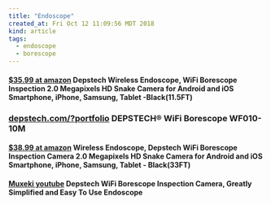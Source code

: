 ```yaml
---
title: "Endoscope"
created_at: Fri Oct 12 11:09:56 MDT 2018
kind: article
tags:
  - endoscope
  - borescope
---
```


<h4>
  <a href="https://www.amazon.com/Depstech-Endoscope-Inspection-Megapixels-Smartphone/dp/B01MYTHWK4" target="_blank">$35.99 at amazon</a>
  Depstech Wireless Endoscope, WiFi Borescope Inspection 2.0 Megapixels HD Snake Camera for Android and iOS Smartphone, iPhone, Samsung, Tablet -Black(11.5FT) 
</h4>

<h3>
  <a href="http://www.depstech.com/?portfolio=depstech-wifi-borescope" target="_blank">depstech.com/?portfolio</a>
  DEPSTECH® WiFi Borescope WF010-10M
</h3>

<h4>
  <a href="" target="_blank">$38.99 at amazon</a>
  Wireless Endoscope, Depstech WiFi Borescope Inspection Camera 2.0 Megapixels HD Snake Camera for Android and iOS Smartphone, iPhone, Samsung, Tablet - Black(33FT) 
</h4>

<h4>
  <a href="https://www.youtube.com/watch?v=gfDLtO-LrtU" target="_blank">Muxeki youtube</a>
  Depstech WiFi Borescope Inspection Camera, Greatly Simplified and Easy To Use Endoscope
</h4>

<!--
html boilerplate fragments
<a href="" target="_blank"></a>
<a name=""></a>
<img src="" width="400px">
<ul>
  <li></li>
  <li><a href="" target="_blank"></a></li>
</ul>
<pre>
</pre>
<p style="margin-bottom: 2em;"></p>
<hr style="border: 0; height: 3px; background: #333; background-image: linear-gradient(to right, #ccc, #333, #ccc);">
<pre><code>
</code></pre>
<math xmlns='http://www.w3.org/1998/Math/MathML' display='block'>
</math>
-->
